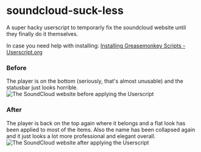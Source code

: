 soundcloud-suck-less
====================

A super hacky userscript to temporarly fix the soundcloud website until they finally do it themselves. 

In case you need help with installing: [Installing Greasemonkey Scripts - Userscript.org](http://userscripts.org:8080/about/installing)


### Before
The player is on the bottom (seriously, that's almost unusable) and the statusbar just looks horrible. 
![The SoundCloud website before applying the Userscript](http://i.imgur.com/VPCBEY7.png)

### After
The player is back on the top again where it belongs and a flat look has been applied to most of the items. Also the name has been collapsed again and it just looks a lot more professional and elegant overall. 
![The SoundCloud website after applying the Userscript](http://i.imgur.com/7tUSghk.png)
